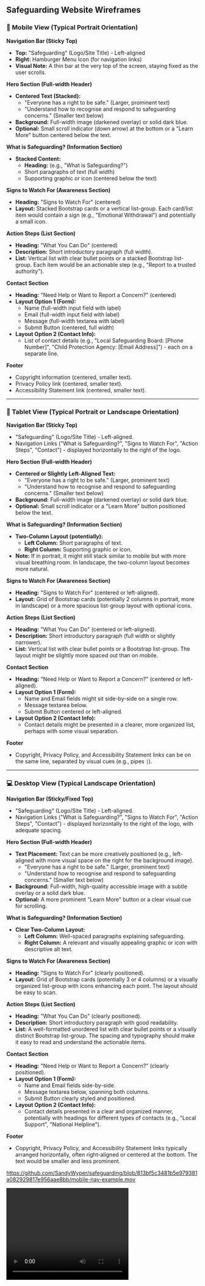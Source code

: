 ## Safeguarding Website Wireframes

### 📱 Mobile View (Typical Portrait Orientation)

**Navigation Bar (Sticky Top)**

- **Top:** "Safeguarding" (Logo/Site Title) - Left-aligned
- **Right:** Hamburger Menu Icon (for navigation links)
- **Visual Note:** A thin bar at the very top of the screen, staying fixed as the user scrolls.

**Hero Section (Full-width Header)**

- **Centered Text (Stacked):**
  - "Everyone has a right to be safe." (Larger, prominent text)
  - "Understand how to recognise and respond to safeguarding concerns." (Smaller text below)
- **Background:** Full-width image (darkened overlay) or solid dark blue.
- **Optional:** Small scroll indicator (down arrow) at the bottom or a "Learn More" button centered below the text.

**What is Safeguarding? (Information Section)**

- **Stacked Content:**
  - **Heading:** (e.g., "What is Safeguarding?")
  - Short paragraphs of text (full width)
  - Supporting graphic or icon (centered below the text)

**Signs to Watch For (Awareness Section)**

- **Heading:** "Signs to Watch For" (centered)
- **Layout:** Stacked Bootstrap cards or a vertical list-group. Each card/list item would contain a sign (e.g., "Emotional Withdrawal") and potentially a small icon.

**Action Steps (List Section)**

- **Heading:** "What You Can Do" (centered)
- **Description:** Short introductory paragraph (full width).
- **List:** Vertical list with clear bullet points or a stacked Bootstrap list-group. Each item would be an actionable step (e.g., "Report to a trusted authority").

**Contact Section**

- **Heading:** "Need Help or Want to Report a Concern?" (centered)
- **Layout Option 1 (Form):**
  - Name (full-width input field with label)
  - Email (full-width input field with label)
  - Message (full-width textarea with label)
  - Submit Button (centered, full width)
- **Layout Option 2 (Contact Info):**
  - List of contact details (e.g., "Local Safeguarding Board: [Phone Number]", "Child Protection Agency: [Email Address]") - each on a separate line.

**Footer**

- Copyright information (centered, smaller text).
- Privacy Policy link (centered, smaller text).
- Accessibility Statement link (centered, smaller text).

---

### 📱 Tablet View (Typical Portrait or Landscape Orientation)

**Navigation Bar (Sticky Top)**

- "Safeguarding" (Logo/Site Title) - Left-aligned.
- Navigation Links ("What is Safeguarding?", "Signs to Watch For", "Action Steps", "Contact") - displayed horizontally to the right of the logo.

**Hero Section (Full-width Header)**

- **Centered or Slightly Left-Aligned Text:**
  - "Everyone has a right to be safe." (Larger, prominent text)
  - "Understand how to recognise and respond to safeguarding concerns." (Smaller text below)
- **Background:** Full-width image (darkened overlay) or solid dark blue.
- **Optional:** Small scroll indicator or a "Learn More" button positioned below the text.

**What is Safeguarding? (Information Section)**

- **Two-Column Layout (potentially):**
  - **Left Column:** Short paragraphs of text.
  - **Right Column:** Supporting graphic or icon.
- **Note:** If in portrait, it might still stack similar to mobile but with more visual breathing room. In landscape, the two-column layout becomes more natural.

**Signs to Watch For (Awareness Section)**

- **Heading:** "Signs to Watch For" (centered or left-aligned).
- **Layout:** Grid of Bootstrap cards (potentially 2 columns in portrait, more in landscape) or a more spacious list-group layout with optional icons.

**Action Steps (List Section)**

- **Heading:** "What You Can Do" (centered or left-aligned).
- **Description:** Short introductory paragraph (full width or slightly narrower).
- **List:** Vertical list with clear bullet points or a Bootstrap list-group. The layout might be slightly more spaced out than on mobile.

**Contact Section**

- **Heading:** "Need Help or Want to Report a Concern?" (centered or left-aligned).
- **Layout Option 1 (Form):**
  - Name and Email fields might sit side-by-side on a single row.
  - Message textarea below.
  - Submit Button centered or left-aligned.
- **Layout Option 2 (Contact Info):**
  - Contact details might be presented in a clearer, more organized list, perhaps with some visual separation.

**Footer**

- Copyright, Privacy Policy, and Accessibility Statement links can be on the same line, separated by visual cues (e.g., pipes `|`).

---

### 💻 Desktop View (Typical Landscape Orientation)

**Navigation Bar (Sticky/Fixed Top)**

- "Safeguarding" (Logo/Site Title) - Left-aligned.
- Navigation Links ("What is Safeguarding?", "Signs to Watch For", "Action Steps", "Contact") - displayed horizontally to the right of the logo, with adequate spacing.

**Hero Section (Full-width Header)**

- **Text Placement:** Text can be more creatively positioned (e.g., left-aligned with more visual space on the right for the background image).
  - "Everyone has a right to be safe." (Larger, prominent text)
  - "Understand how to recognise and respond to safeguarding concerns." (Smaller text below)
- **Background:** Full-width, high-quality accessible image with a subtle overlay or a solid dark blue.
- **Optional:** A more prominent "Learn More" button or a clear visual cue for scrolling.

**What is Safeguarding? (Information Section)**

- **Clear Two-Column Layout:**
  - **Left Column:** Well-spaced paragraphs explaining safeguarding.
  - **Right Column:** A relevant and visually appealing graphic or icon with descriptive alt text.

**Signs to Watch For (Awareness Section)**

- **Heading:** "Signs to Watch For" (clearly positioned).
- **Layout:** Grid of Bootstrap cards (potentially 3 or 4 columns) or a visually organized list-group with icons enhancing each point. The layout should be easy to scan.

**Action Steps (List Section)**

- **Heading:** "What You Can Do" (clearly positioned).
- **Description:** Short introductory paragraph with good readability.
- **List:** A well-formatted unordered list with clear bullet points or a visually distinct Bootstrap list-group. The spacing and typography should make it easy to read and understand the actionable items.

**Contact Section**

- **Heading:** "Need Help or Want to Report a Concern?" (clearly positioned).
- **Layout Option 1 (Form):**
  - Name and Email fields side-by-side.
  - Message textarea below, spanning both columns.
  - Submit Button clearly styled and positioned.
- **Layout Option 2 (Contact Info):**
  - Contact details presented in a clear and organized manner, potentially with headings for different types of contacts (e.g., "Local Support", "National Helpline").

**Footer**

- Copyright, Privacy Policy, and Accessibility Statement links typically arranged horizontally, often right-aligned or centered at the bottom. The text would be smaller and less prominent.

https://github.com/SandyWyper/safeguarding/blob/813bf5c3481b5e979381a082929817e956aae8bb/mobile-nav-example.mov

<video width="320" height="240" controls>
  <source src="./mobile-nav-example.mov" type="video/mp4">
</video>
